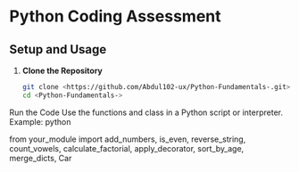 # Python Coding Assessment

## Setup and Usage

1. **Clone the Repository**
   ```bash
   git clone <https://github.com/Abdul102-ux/Python-Fundamentals-.git>
   cd <Python-Fundamentals->
Run the Code Use the functions and class in a Python script or interpreter. Example:
python

from your_module import add_numbers, is_even, reverse_string, count_vowels, calculate_factorial, apply_decorator, sort_by_age, merge_dicts, Car